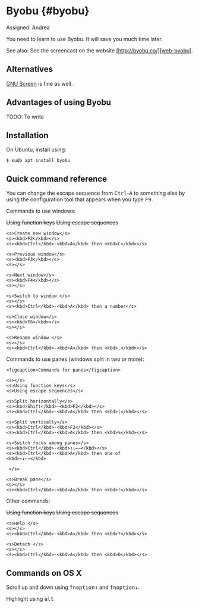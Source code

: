 # Byobu {#byobu}

Assigned: Andrea


You need to learn to use Byobu. It will save you much time later.

See also: See the screencast on the website [http://byobu.co/][web-byobu].

[web-byobu]: http://byobu.co/


## Alternatives

[GNU Screen][web-screen] is fine as well.

[web-screen]: https://en.wikipedia.org/wiki/GNU_Screen

## Advantages of using Byobu

TODO: To write

## Installation

On Ubuntu, install using:

    $ sudo apt install byobu

## Quick command reference

You can change the escape sequence from <kbd>Ctrl</kbd>-<kbd>A</kbd> to
something else by using the configuration tool that appears when you type
<kbd>F9</kbd>.

Commands to use windows:

<col3 class='command-table labels-row1' figure-id="tab:commands-windows" figure-caption="Windows">
    <s></s>
    <s>Using function keys</s>
    <s>Using escape sequences</s>

    <s>Create new window</s>
    <s><kbd>F2</kbd></s>
    <s><kbd>Ctrl</kbd>-<kbd>A</kbd> then <kbd>C</kbd></s>

    <s>Previous window</s>
    <s><kbd>F3</kbd></s>
    <s></s>

    <s>Next window</s>
    <s><kbd>F4</kbd></s>
    <s></s>

    <s>Switch to window </s>
    <s></s>
    <s><kbd>Ctrl</kbd>-<kbd>A</kbd> then a number</s>

    <s>Close window</s>
    <s><kbd>F6</kbd></s>
    <s></s>

    <s>Rename window </s>
    <s></s>
    <s><kbd>Ctrl</kbd>-<kbd>A</kbd> then <kbd>,</kbd></s>
</col3>


Commands to use panes (windows split in two or more):

<col3 class='command-table labels-row1' figure-id="tab:commands-panes">

    <figcaption>Commands for panes</figcaption>

    <s></s>
    <s>Using function keys</s>
    <s>Using escape sequences</s>

    <s>Split horizontally</s>
    <s><kbd>Shift</kbd>-<kbd>F2</kbd></s>
    <s><kbd>Ctrl</kbd>-<kbd>A</kbd> then <kbd>|</kbd></s>

    <s>Split vertically</s>
    <s><kbd>Ctrl</kbd>-<kbd>F2</kbd></s>
    <s><kbd>Ctrl</kbd>-<kbd>A</kbd> then <kbd>%</kbd></s>

    <s>Switch focus among panes</s>
    <s><kbd>Ctrl</kbd>-<kbd>↑↓←→</kbd></s>
    <s><kbd>Ctrl</kbd>-<kbd>A</kbd> then one of
    <kbd>↑↓←→</kbd>

     </s>

    <s>Break pane</s>
    <s></s>
    <s><kbd>Ctrl</kbd>-<kbd>A</kbd> then <kbd>!</kbd></s>
</col3>

<!-- (<kbd>↑</kbd>,<kbd>↓</kbd>,<kbd>←</kbd>,<kbd>→</kbd>) -->

Other commands:


<col3 class='command-table labels-row1' figure-id="tab:commands-other" figure-caption="Other">
    <s></s>
    <s>Using function keys</s>
    <s>Using escape sequences</s>


    <s>Help </s>
    <s></s>
    <s><kbd>Ctrl</kbd>-<kbd>A</kbd> then <kbd>?</kbd></s>

    <s>Detach </s>
    <s></s>
    <s><kbd>Ctrl</kbd>-<kbd>A</kbd> then <kbd>D</kbd></s>



</col3>


<style>
.command-table td {
    text-align: left;
    font-size: 80%;
}
</style>

## Commands on OS X

Scroll up and down using
<kbd>fn</kbd><kbd>option</kbd><kbd>↑</kbd>
and
<kbd>fn</kbd><kbd>option</kbd><kbd>↓</kbd>.


Highlight using <kbd>alt</kbd>

<!-- Shift+<arrow keys> switches between panes. Shift+Alt+<arrow keys> changes the current pane size. -->

<!-- Byobu tips: don't forget F2 (or ctrl-a C) in byobu will open a terminal in a new tab. Alternatively, you can also Shift+F2 to split the current tab into two horizontally. -->
